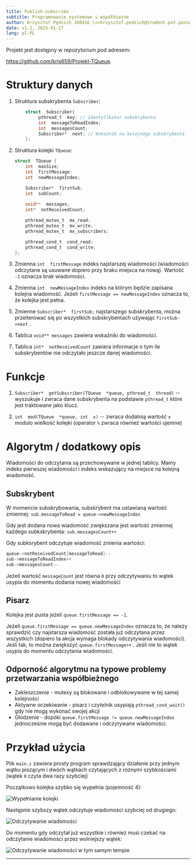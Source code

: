 ```yaml
---
title: Publish-subscribe
subtitle: Programowanie systemowe i współbieżne
author: Krzysztof Pędzich 160416 \<<krzysztof.pedzich@student.put.poznan.pl>\>
date: v1.1, 2025-01-27
lang: pl-PL
---
```


Projekt jest dostępny w repozytorium pod adresem:

<https://github.com/kris659/Projekt-TQueue>. 

# Struktury danych

1. Struktura subskrybenta `Subscriber`:

	```C
	    struct  Subscriber{
	         pthread_t  key; // Identyfikator subskrybenta
	         int  messageToReadIndex;
	         int  messagesCount;
	         Subscriber*  next; // Wskaźnik na kolejnego subskrybenta
	    };
	```

2. Struktura kolejki `TQueue`:
 

	```C
	struct  TQueue {
		int  maxSize;
		int  firstMessage;
		int  newMessageIndex;
	
		Subscriber*  firstSub;
		int  subCount;
		
		void**  messages;
		int*  notReceivedCount;
	
		pthread_mutex_t  mx_read;
		pthread_mutex_t  mx_write;
		pthread_mutex_t  mx_subscribers;
	
		pthread_cond_t  cond_read;
		pthread_cond_t  cond_write; 
	};
	``` 

1. Zmienna `int  firstMessage` indeks najstarszej wiadomości (wiadomości odczytane są usuwane dopiero przy braku miejsca na nową). Wartość `-1` oznacza brak wiadomości.
2. Zmienna `int  newMessageIndex` indeks na którym będzie zapisana kolejna wiadomość. Jeżeli `firstMessage == newMessageIndex` oznacza to, że kolejka jest pełna.

3. Zmienne `Subscriber*  firstSub;` najstarszego subskrybenta, można przeiterować się po wszystkich subskrybentach używając `firstSub->next` .

4.  Tablica `void** messages` zawiera wskaźniki do wiadomości.

5.  Tablica `int*  notReceivedCount` zawiera informacje o tym ile subskrybentów nie odczytało jeszcze danej wiadomości.


  

# Funkcje  

1.  `Subscriber*  getSubscriber(TQueue  *queue, pthread_t  thread)` -- wyszukuje i zwraca dane subskrybenta na podstawie `pthread_t` które jest traktowane jako klucz.
  

1.  `int  mod(TQueue  *queue, int  x)` -- zwraca dodatnią wartość `x` modulo wielkość kolejki (operator `%` zwraca również wartości ujemne)

  
  

# Algorytm / dodatkowy opis

 Wiadomości do odczytania są przechowywane w jednej tablicy. Mamy indeks pierwszej wiadomości i indeks wskazujący na miejsce na kolejną wiadomość.
 
 ## Subskrybent
 W momencie subskrybowania, subskrybent ma ustawianą wartość zmiennej:
 `sub.messageToRead = queue->newMessageIndex` 
 
 Gdy jest dodana nowa wiadomość zwiększana jest wartość zmiennej każdego 	 subkskrybenta:
 `sub.messagesCount++` 
 
 Gdy subksrybent odczytuje wiadomość zmienia wartości:
 ```C
 queue->notReceivedCount[messageToRead]--
sub->messageToReadIndex++
sub->messagesCount--
 ```
 
 Jeżeli wartość `messageCount` jest równa `0` przy odczytywaniu to wątek usypia do momentu dodania nowej wiadomości

## Pisarz

Kolejka jest pusta jeżeli `queue.firstMessage == -1`.

Jeżeli `queue.firstMessage == queue.newMessageIndex` oznacza to, że należy sprawdzić czy najstarsza wiadomość została już odczytana przez wszystkich (dopiero ta akcja wymaga blokady odczytywania wiadomości). Jeśli tak, to można zwiększyć `queue.firstMessage++` .  Jeśli nie to wątek usypia do momentu odczytania wiadomości.


## Odporność algorytmu na typowe problemy przetwarzania współbieżnego

* Zakleszczenie - mutexy są blokowane i odblokowywane w tej samej kolejności
* Aktywne oczekiwanie - pisarz i czytelnik usypiają `pthread_cond_wait()` gdy nie mogą wykonać swojej akcji
* Głodzenie -  dopóki `queue.firstMessage != queue.newMessageIndex` jednocześnie mogą być dodawane i odczytywane wiadomości. 

  
  

# Przykład użycia

Plik `main.c` zawiera prosty program sprawdzający działanie przy jednym wątku piszącym i dwóch wątkach czytających z różnymi szybkościami (wątek `0` czyta dwa razy szybciej)

Początkowo kolejka szybko się wypełnia (pojemność 4):

![Wypełnianie kolejki](https://i.postimg.cc/rw2ds4FW/Zrzut-ekranu-2025-01-25-235327.png)

Następnie szybszy wątek odczytuje wiadomości szybciej od drugiego:

![Odczytywanie wiadomości](https://i.postimg.cc/GmP4ypHf/Zrzut-ekranu-2025-01-25-235634.png)

Do momentu gdy odczytał już wszystkie i również musi czekać na odczytanie wiadomości przez wolniejszy wątek:

![Odczytywanie wiadomości w tym samym tempie](https://i.postimg.cc/43JmbTcx/Zrzut-ekranu-2025-01-25-235653.png)
  

-------------------------------------------------------------------------------

